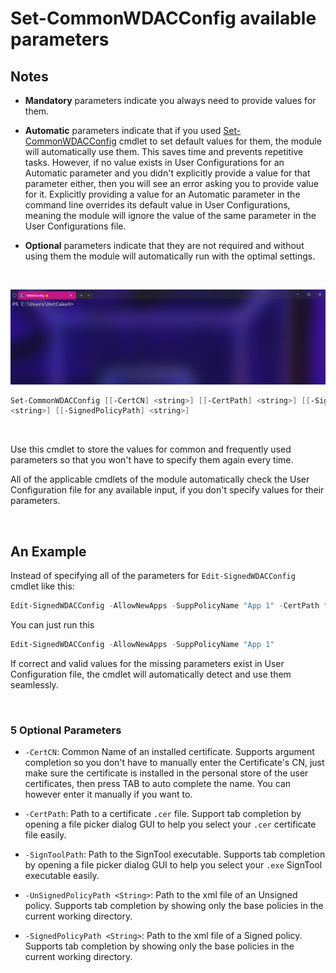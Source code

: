 # Set-CommonWDACConfig available parameters

## Notes

* **Mandatory** parameters indicate you always need to provide values for them.

* **Automatic** parameters indicate that if you used [Set-CommonWDACConfig](https://github.com/HotCakeX/Harden-Windows-Security/wiki/Set-CommonWDACConfig) cmdlet to set default values for them, the module will automatically use them. This saves time and prevents repetitive tasks. However, if no value exists in User Configurations for an Automatic parameter and you didn't explicitly provide a value for that parameter either, then you will see an error asking you to provide value for it. Explicitly providing a value for an Automatic parameter in the command line overrides its default value in User Configurations, meaning the module will ignore the value of the same parameter in the User Configurations file.

* **Optional** parameters indicate that they are not required and without using them the module will automatically run with the optimal settings.

<br>

![image](https://raw.githubusercontent.com/HotCakeX/.github/main/Pictures/Wiki%20APNGs/Set-CommonWDACConfig/Set-CommonWDACConfig.apng)

```powershell
Set-CommonWDACConfig [[-CertCN] <string>] [[-CertPath] <string>] [[-SignToolPath] <string>] [[-UnsignedPolicyPath]
<string>] [[-SignedPolicyPath] <string>]
```

<br>

Use this cmdlet to store the values for common and frequently used parameters so that you won't have to specify them again every time.

All of the applicable cmdlets of the module automatically check the User Configuration file for any available input, if you don't specify values for their parameters.

<br>

## An Example

Instead of specifying all of the parameters for `Edit-SignedWDACConfig` cmdlet like this:

```powershell
Edit-SignedWDACConfig -AllowNewApps -SuppPolicyName "App 1" -CertPath "Path To Certificate.cer" -PolicyPaths "Path To Policy.xml" -CertCN "Certificate Common Name"
```

You can just run this

```powershell
Edit-SignedWDACConfig -AllowNewApps -SuppPolicyName "App 1"
```

If correct and valid values for the missing parameters exist in User Configuration file, the cmdlet will automatically detect and use them seamlessly.

<br>

### 5 Optional Parameters

* `-CertCN`: Common Name of an installed certificate. Supports argument completion so you don't have to manually enter the Certificate's CN, just make sure the certificate is installed in the personal store of the user certificates, then press TAB to auto complete the name. You can however enter it manually if you want to.

* `-CertPath`: Path to a certificate `.cer` file. Support tab completion by opening a file picker dialog GUI to help you select your `.cer` certificate file easily.

* `-SignToolPath`: Path to the SignTool executable. Supports tab completion by opening a file picker dialog GUI to help you select your `.exe` SignTool executable easily.

* `-UnSignedPolicyPath <String>`: Path to the xml file of an Unsigned policy. Supports tab completion by showing only the base policies in the current working directory.

* `-SignedPolicyPath <String>`: Path to the xml file of a Signed policy. Supports tab completion by showing only the base policies in the current working directory.

<br>
